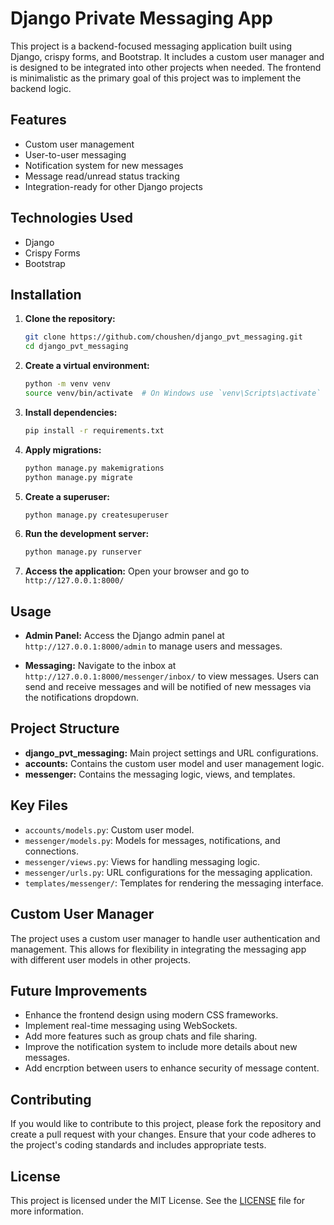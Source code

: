 # Django Private Messaging App

This project is a backend-focused messaging application built using Django, crispy forms, and Bootstrap. It includes a custom user manager and is designed to be integrated into other projects when needed. The frontend is minimalistic as the primary goal of this project was to implement the backend logic.

## Features

- Custom user management
- User-to-user messaging
- Notification system for new messages
- Message read/unread status tracking
- Integration-ready for other Django projects

## Technologies Used

- Django
- Crispy Forms
- Bootstrap

## Installation

1. **Clone the repository:**
    ```bash
    git clone https://github.com/choushen/django_pvt_messaging.git
    cd django_pvt_messaging
    ```

2. **Create a virtual environment:**
    ```bash
    python -m venv venv
    source venv/bin/activate  # On Windows use `venv\Scripts\activate`
    ```

3. **Install dependencies:**
    ```bash
    pip install -r requirements.txt
    ```

4. **Apply migrations:**
    ```bash
    python manage.py makemigrations
    python manage.py migrate
    ```

5. **Create a superuser:**
    ```bash
    python manage.py createsuperuser
    ```

6. **Run the development server:**
    ```bash
    python manage.py runserver
    ```

7. **Access the application:**
    Open your browser and go to `http://127.0.0.1:8000/`

## Usage

- **Admin Panel:**
  Access the Django admin panel at `http://127.0.0.1:8000/admin` to manage users and messages.
  
- **Messaging:**
  Navigate to the inbox at `http://127.0.0.1:8000/messenger/inbox/` to view messages. Users can send and receive messages and will be notified of new messages via the notifications dropdown.

## Project Structure

- **django_pvt_messaging:** Main project settings and URL configurations.
- **accounts:** Contains the custom user model and user management logic.
- **messenger:** Contains the messaging logic, views, and templates.

## Key Files

- `accounts/models.py`: Custom user model.
- `messenger/models.py`: Models for messages, notifications, and connections.
- `messenger/views.py`: Views for handling messaging logic.
- `messenger/urls.py`: URL configurations for the messaging application.
- `templates/messenger/`: Templates for rendering the messaging interface.

## Custom User Manager

The project uses a custom user manager to handle user authentication and management. This allows for flexibility in integrating the messaging app with different user models in other projects.

## Future Improvements

- Enhance the frontend design using modern CSS frameworks.
- Implement real-time messaging using WebSockets.
- Add more features such as group chats and file sharing.
- Improve the notification system to include more details about new messages.
- Add encrption between users to enhance security of message content.

## Contributing

If you would like to contribute to this project, please fork the repository and create a pull request with your changes. Ensure that your code adheres to the project's coding standards and includes appropriate tests.

## License

This project is licensed under the MIT License. See the [LICENSE](LICENSE) file for more information.
